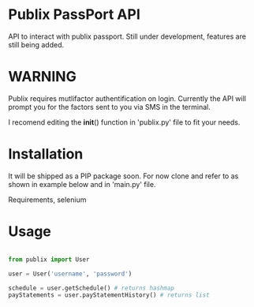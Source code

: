 # Publix PassPort API
API to interact with publix passport. Still under development, features are still being added.

# WARNING
Publix requires mutlifactor authentification on login. Currently the API will prompt you for the factors sent to you via SMS in the terminal.

I recomend editing the __init__() function in 'publix.py' file to fit your needs.


# Installation

It will be shipped as a PIP package soon.
For now clone and refer to as shown in example below and in 'main.py' file.

Requirements, selenium

# Usage

```python

from publix import User

user = User('username', 'password')

schedule = user.getSchedule() # returns hashmap
payStatements = user.payStatementHistory() # returns list



```


